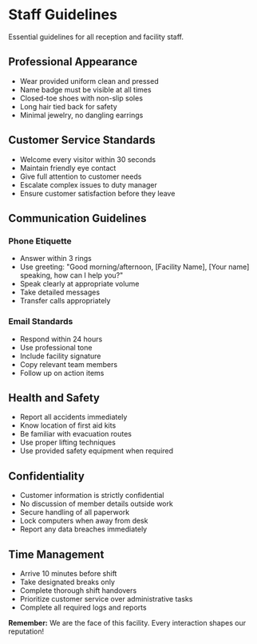 # Staff Guidelines

Essential guidelines for all reception and facility staff.

## Professional Appearance

- Wear provided uniform clean and pressed
- Name badge must be visible at all times
- Closed-toe shoes with non-slip soles
- Long hair tied back for safety
- Minimal jewelry, no dangling earrings

## Customer Service Standards

- Welcome every visitor within 30 seconds
- Maintain friendly eye contact
- Give full attention to customer needs
- Escalate complex issues to duty manager
- Ensure customer satisfaction before they leave

## Communication Guidelines

### Phone Etiquette
- Answer within 3 rings
- Use greeting: "Good morning/afternoon, [Facility Name], [Your name] speaking, how can I help you?"
- Speak clearly at appropriate volume
- Take detailed messages
- Transfer calls appropriately

### Email Standards
- Respond within 24 hours
- Use professional tone
- Include facility signature
- Copy relevant team members
- Follow up on action items

## Health and Safety

- Report all accidents immediately
- Know location of first aid kits
- Be familiar with evacuation routes
- Use proper lifting techniques
- Use provided safety equipment when required

## Confidentiality

- Customer information is strictly confidential
- No discussion of member details outside work
- Secure handling of all paperwork
- Lock computers when away from desk
- Report any data breaches immediately

## Time Management

- Arrive 10 minutes before shift
- Take designated breaks only
- Complete thorough shift handovers
- Prioritize customer service over administrative tasks
- Complete all required logs and reports

**Remember:** We are the face of this facility. Every interaction shapes our reputation!
